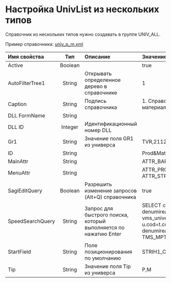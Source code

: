 # Настройка UnivList из нескольких типов

Справочник из нескольких типов нужно создавать в группе UNIV\_ALL.

Пример справочника: [univ\_p\_m.xml](https://github.com/bsoft-biz/wiki/blob/master/src/univ_p_m.xml)

| **Имя свойства** | **Тип** | **Описание** | **Значение для примера** |
| :--- | :---: | :--- | :--- |
| Active | Boolean |  | true |
| AutoFilterTree1 | String | Открывать определенное дерево в справочнике | 1 |
| Caption | String | Подпись справочника | 1. Справочник товаров и материалов |
| DLL FormName | String |  |  |
| DLL ID | Integer | Идентификационный номер DLL |  |
| Gr1 | String | Значение поля GR1 из универса | TVR,2112 |
| ID | String |  | Prod&Mat |
| MainAttr | String |  | ATTR\_BAR |
| MenuAttr | String |  | ATTR\_PRC,ATTR\_MINMAX, ATTR\_STRGRP,ATTR\_MAU |
| SagiEditQuery | Boolean | Разрешить изменение запросов \(Alt+Q\) справочника | true |
| SpeedSearchQuery | String | Запрос для быстрого поиска,  который выполняется по нажатию Enter | SELECT cod,\(SELECT denumirea\_\_1 FROM vms\_univers u WHERE u.cod=t.cod \) denumirea\_\_1 FROM TMS\_MPT t WHERE |
| StartField | String | Поле позиционирования по умолчанию | STRIH1\_CODPRODUCER |
| Tip | String | Значение поля Tip из универса | P,M |

